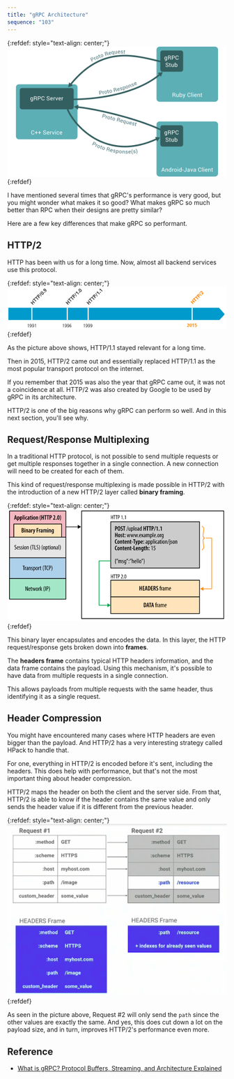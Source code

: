 ```yaml
---
title: "gRPC Architecture"
sequence: "103"
---
```


{:refdef: style="text-align: center;"}
![](/assets/images/grpc/landing-2.png)
{:refdef}


I have mentioned several times that gRPC's performance is very good, but you might wonder what makes it so good?
What makes gRPC so much better than RPC when their designs are pretty similar?

Here are a few key differences that make gRPC so performant.


## HTTP/2

HTTP has been with us for a long time. Now, almost all backend services use this protocol.

{:refdef: style="text-align: center;"}
![](/assets/images/grpc/history-of-http.png)
{:refdef}

As the picture above shows, HTTP/1.1 stayed relevant for a long time.

Then in 2015, HTTP/2 came out and essentially replaced HTTP/1.1 as the most popular transport protocol on the internet.

If you remember that 2015 was also the year that gRPC came out, it was not a coincidence at all.
HTTP/2 was also created by Google to be used by gRPC in its architecture.

HTTP/2 is one of the big reasons why gRPC can perform so well. And in this next section, you'll see why.

## Request/Response Multiplexing

In a traditional HTTP protocol, is not possible to send multiple requests
or get multiple responses together in a single connection.
A new connection will need to be created for each of them.

This kind of request/response multiplexing is made possible in HTTP/2
with the introduction of a new HTTP/2 layer called **binary framing**.

{:refdef: style="text-align: center;"}
![](/assets/images/grpc/http-2.png)
{:refdef}

This binary layer encapsulates and encodes the data.
In this layer, the HTTP request/response gets broken down into **frames**.

The **headers frame** contains typical HTTP headers information, and the data frame contains the payload.
Using this mechanism, it's possible to have data from multiple requests in a single connection.

This allows payloads from multiple requests with the same header, thus identifying it as a single request.

## Header Compression

You might have encountered many cases where HTTP headers are even bigger than the payload.
And HTTP/2 has a very interesting strategy called HPack to handle that.

For one, everything in HTTP/2 is encoded before it's sent, including the headers.
This does help with performance, but that's not the most important thing about header compression.

HTTP/2 maps the header on both the client and the server side.
From that, HTTP/2 is able to know if the header contains the same value and only sends the header value
if it is different from the previous header.

{:refdef: style="text-align: center;"}
![](/assets/images/grpc/request-header-frames-diff.png)
{:refdef}

As seen in the picture above, Request #2 will only send the `path` since the other values are exactly the same.
And yes, this does cut down a lot on the payload size, and in turn, improves HTTP/2's performance even more.

## Reference

- [What is gRPC? Protocol Buffers, Streaming, and Architecture Explained](https://www.freecodecamp.org/news/what-is-grpc-protocol-buffers-stream-architecture/)
